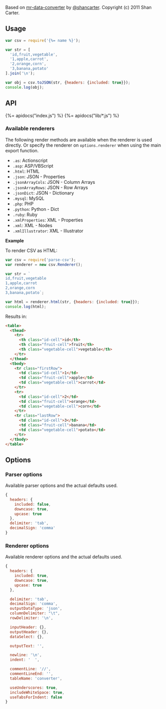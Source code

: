 Based on [mr-data-converter](https://github.com/shancarter/mr-data-converter) by [@shancarter](https://github.com/shancarter). Copyright (c) 2011 Shan Carter.

## Usage

```js
var csv = require('{%= name %}');

var str = [
  'id,fruit,vegetable',
  '1,apple,carrot',
  '2,orange,corn',
  '3,banana,potato'
].join('\n');

var obj = csv.toJSON(str, {headers: {included: true}});
console.log(obj);
```

## API
{%= apidocs("index.js") %}
{%= apidocs("lib/*.js") %}


### Available renderers

The following render methods are available when the renderer is used directly. Or specify the renderer on `options.renderer` when using the main export function.

- `.as`: Actionscript
- `.asp`: ASP/VBScript
- `.html`: HTML
- `.json`: JSON - Properties
- `.jsonArrayCols`: JSON - Column Arrays
- `.jsonArrayRows`: JSON - Row Arrays
- `.jsonDict`: JSON - Dictionary
- `.mysql`: MySQL
- `.php`: PHP
- `.python`: Python - Dict
- `.ruby`: Ruby
- `.xmlProperties`: XML - Properties
- `.xml`: XML - Nodes
- `.xmlIllustrator`: XML - Illustrator

**Example**

To render CSV as HTML:

```js
var csv = require('parse-csv');
var renderer = new csv.Renderer();

var str = `
id,fruit,vegetable
1,apple,carrot
2,orange,corn
3,banana,potato`;

var html = renderer.html(str, {headers: {included: true}});
console.log(html);
```

Results in:

```html
<table>
  <thead>
    <tr>
      <th class="id-cell">id</th>
      <th class="fruit-cell">fruit</th>
      <th class="vegetable-cell">vegetable</th>
    </tr>
  </thead>
  <tbody>
    <tr class="firstRow">
      <td class="id-cell">1</td>
      <td class="fruit-cell">apple</td>
      <td class="vegetable-cell">carrot</td>
    </tr>
    <tr>
      <td class="id-cell">2</td>
      <td class="fruit-cell">orange</td>
      <td class="vegetable-cell">corn</td>
    </tr>
    <tr class="lastRow">
      <td class="id-cell">3</td>
      <td class="fruit-cell">banana</td>
      <td class="vegetable-cell">potato</td>
    </tr>
  </tbody>
</table>
```

## Options

### Parser options

Available parser options and the actual defaults used. 

```js
{
  headers: {
    included: false,
    downcase: true,
    upcase: true
  },
  delimiter: 'tab',
  decimalSign: 'comma'
}
```

### Renderer options

Available renderer options and the actual defaults used. 

```js
{
  headers: {
    included: true,
    downcase: true,
    upcase: true
  },

  delimiter: 'tab',
  decimalSign: 'comma',
  outputDataType: 'json',
  columnDelimiter: "\t",
  rowDelimiter: '\n',

  inputHeader: {},
  outputHeader: {},
  dataSelect: {},

  outputText: '',

  newline: '\n',
  indent: '  ',

  commentLine: '//',
  commentLineEnd: '',
  tableName: 'converter',

  useUnderscores: true,
  includeWhiteSpace: true,
  useTabsForIndent: false
}
```
